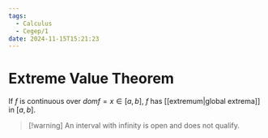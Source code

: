 ```yaml
---
tags:
  - Calculus
  - Cegep/1
date: 2024-11-15T15:21:23
---
```


# Extreme Value Theorem

If $f$ is continuous over $domf = x \in [a, b]$, $f$ has [[extremum|global extrema]] in $[a, b]$.

> [!warning] An interval with infinity is open and does not qualify.
